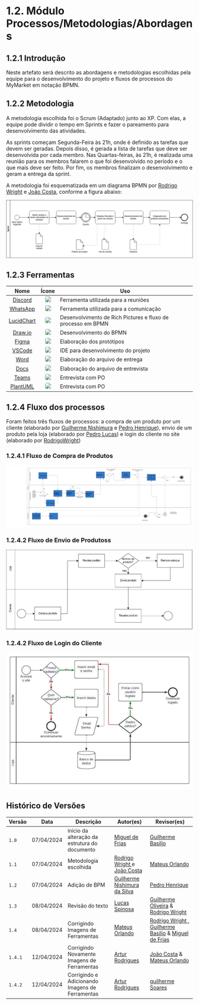 # 1.2. Módulo Processos/Metodologias/Abordagens

## 1.2.1 Introdução

Neste artefato será descrito as abordagens e metodologias escolhidas pela equipe para o desenvolvimento do projeto e fluxos de processos do MyMarket em notação BPMN.

## 1.2.2 Metodologia

A metodologia escolhida foi o Scrum (Adaptado) junto ao XP. Com elas, a equipe pode dividir o tempo em Sprints e fazer o pareamento para desenvolvimento das atividades.

As sprints começam Segunda-Feira às 21h, onde é definido as tarefas que devem ser geradas. Depois disso, é gerada a lista de tarefas que deve ser desenvolvida por cada membro. Nas Quartas-feiras, às 21h, é realizada uma reunião para os membros falarem o que foi desenvolvido no período e o que mais deve ser feito. Por fim, os membros finalizam o desenvolvimento e geram a entrega da sprint.

A metodologia foi esquematizada em um diagrama BPMN por [Rodrigo Wright](https://github.com/RodrigoWright) e [João Costa](https://github.com/jvcostta), conforme a figura abaixo:

![](../Imagens/BPMN/sprintBPMN.jpg)

## 1.2.3 Ferramentas

|    Nome    |    Ícone    | Uso   |
| :-----: | :----: | ----------- |
| <a href="https://discord.com/">Discord</a> | <img style="border-radius: 25%" src="../../Imagens/Icons/Discord.svg" width=100px> |  Ferramenta utilizada para a reuniões |
| <a href="https://www.whatsapp.com/">WhatsApp</a> | <img style="border-radius: 25%" src="../../Imagens/Icons/WhatsApp.svg" width=100px> |  Ferramenta utilizada para a comunicação |
| <a href="https://www.lucidchart.com/pages/">LucidChart</a> | <img style="border-radius: 25%" src="../../Imagens/Icons/Lucid.svg" width=100px> | Desenvolvimento de Rich Pictures e fluxo de processo em BPMN |
| <a href="https://www.drawio.com/">Draw.io</a> | <img style="border-radius: 25%" src="../../Imagens/Icons/Draw-io.svg" width=100px>| Desenvolvimento do BPMN |
| <a href="https://www.figma.com/">Figma</a> | <img style="border-radius: 25%" src="../../Imagens/Icons/Figma.svg" width=100px> |  Elaboração dos protótipos |
| <a href="https://code.visualstudio.com/">VSCode</a> | <img style="border-radius: 25%" src="../../Imagens/Icons/VSCode.svg" width=100px>  | IDE para desenvolvimento do projeto |
| <a href="https://www.microsoft.com/pt-br/microsoft-365/word">Word</a> | <img style="border-radius: 25%" src="../../Imagens/Icons/Word.svg" width=100px> | Elaboração do arquivo de entrega |
| <a href="https://www.google.com/docs/about/">Docs</a> | <img style="border-radius: 25%" src="../../Imagens/Icons/Docs.svg" width=100px> | Elaboração do arquivo de entrevista |
| <a href="https://www.microsoft.com/pt-br/microsoft-teams/group-chat-software">Teams</a> | <img style="border-radius: 25%" src="../../Imagens/Icons/Teams.svg" width=100px> | Entrevista com PO |
| <a href="https://plantuml.com/">PlantUML</a> | <img style="border-radius: 25%" src="../../Imagens/Icons/" width=100px> | Entrevista com PO |

## 1.2.4 Fluxo dos processos 

Foram feitos três fluxos de processos: a compra de um produto por um cliente (elaborado por [Guilherme Nishimura](https://github.com/Guilherme-nishi) e [Pedro Henrique](https://github.com/pehenobra2)), envio de um produto pela loja (elaborado por [Pedro Lucas](https://github.com/AlefMemTav)) e login do cliente no site (elaborado por [RodrigoWright](https://github.com/RodrigoWright))


### 1.2.4.1 Fluxo de Compra de Produtos

![](../Imagens/BPMN/compraBPMN.jpeg)

### 1.2.4.2 Fluxo de Envio de Produtoss

![](../Imagens/BPMN/envioBPMN.jpeg)

### 1.2.4.2 Fluxo de Login do Cliente

![](../Imagens/BPMN/loginBPMN.jpeg)

## Histórico de Versões

| Versão |     Data    | Descrição   | Autor(es) | Revisor(es) |
| ------ | ----------- | ----------- | --------- | ----------- |
| `1.0`  | 07/04/2024 | início da alteração da estrutura do documento | [ Miguel de Frias ](https://github.com/migueldefrias)| [Guilherme Basilio](https://github.com/GuilhermeBES)|
| `1.1`  | 07/04/2024 | Metodologia escolhida | [ Rodrigo Wright ](https://github.com/RodrigoWright) e [João Costa](https://github.com/jvcostta)| [ Mateus Orlando ](https://github.com/MateusPy) |
| `1.2`  | 07/04/2024 | Adição de BPM  | [ Guilherme Nishimura da Silva ]([https://github.com/RodrigoWright](https://github.com/Guilherme-nishi))| [ Pedro Henrique ]([https://github.com/jvcostta](https://github.com/pehenobra2)) |
| `1.3`  | 08/04/2024 | Revisão do texto  | [ Lucas Spinosa ]([https://github.com/LucasSpinosa])| [Guilherme Oliveira](https://github.com/GG555-13) & [ Rodrigo Wright ](https://github.com/RodrigoWright) |
| `1.4`  | 08/04/2024 | Corrigindo Imagens de Ferramentas  | [ Mateus Orlando ](https://github.com/MateusPy)| [ Rodrigo Wright ](https://github.com/RodrigoWright), [Guilherme Basilio](https://github.com/GuilhermeBES) & [ Miguel de Frias ](https://github.com/migueldefrias) |
| `1.4.1`  | 12/04/2024 | Corrigindo Novamente Imagens de Ferramentas  | [ Artur Rodrigues ](https://github.com/ArturRSA19)| [João Costa](https://github.com/jvcostta) & [ Mateus Orlando ](https://github.com/MateusPy) |
| `1.4.2`  | 12/04/2024 | Corrigindo e Adicionando Imagens de Ferramentas  | [ Artur Rodrigues ](https://github.com/ArturRSA19)| [guilherme Soares](https://github.com/guilhermesoaress) |

